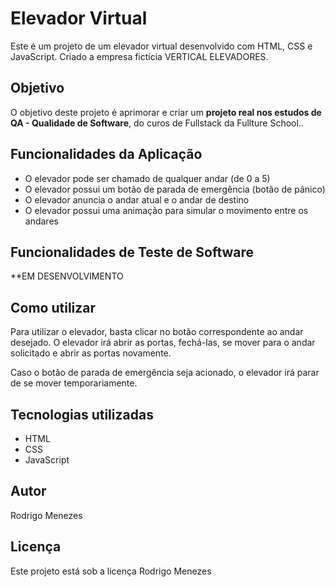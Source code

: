 # Elevador Virtual

Este é um projeto de um elevador virtual desenvolvido com HTML, CSS e JavaScript.
Criado a empresa fictícia VERTICAL ELEVADORES.

## Objetivo
O objetivo deste projeto é aprimorar e criar um **projeto real nos estudos de QA - Qualidade de Software**, do curos de Fullstack da Fullture School..

## Funcionalidades da Aplicação

- O elevador pode ser chamado de qualquer andar (de 0 a 5)
- O elevador possui um botão de parada de emergência (botão de pânico)
- O elevador anuncia o andar atual e o andar de destino
- O elevador possui uma animação para simular o movimento entre os andares

## Funcionalidades de Teste de Software
**EM DESENVOLVIMENTO

## Como utilizar

Para utilizar o elevador, basta clicar no botão correspondente ao andar desejado. O elevador irá abrir as portas, fechá-las, se mover para o andar solicitado e abrir as portas novamente.

Caso o botão de parada de emergência seja acionado, o elevador irá parar de se mover temporariamente.

## Tecnologias utilizadas

- HTML
- CSS
- JavaScript

## Autor

Rodrigo Menezes

## Licença

Este projeto está sob a licença Rodrigo Menezes
